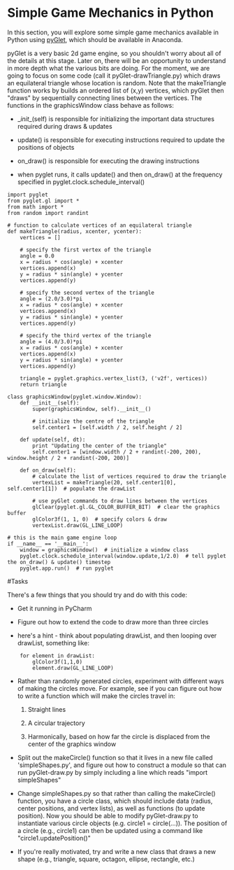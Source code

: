 # Simple Game Mechanics in Python

In this section, you will explore some simple game mechanics available in Python using [pyGlet](https://bitbucket.org/pyglet/pyglet/wiki/Home), which should be available in Anaconda.

pyGlet is a very basic 2d game engine, so you shouldn't worry about all of the details at this stage. Later on, there will be an opportunity to understand in more depth what the various bits are doing. For the moment, we are going to focus on some code (call it pyGlet-drawTriangle.py) which draws an equilateral triangle whose location is random. Note that the makeTriangle function works by builds an ordered list of (x,y) vertices, which pyGlet then "draws" by sequentially connecting lines between the vertices. The functions in the graphicsWindow class behave as follows:

* \__init__(self) is responsible for initializing the important data structures required during draws & updates

* update() is responsible for executing instructions required to update the positions of objects

* on_draw() is responsible for executing the drawing instructions
 
* when pyglet runs, it calls update() and then on_draw() at the frequency specified in pyglet.clock.schedule_interval()
 
```
import pyglet
from pyglet.gl import *
from math import *
from random import randint

# function to calculate vertices of an equilateral triangle
def makeTriangle(radius, xcenter, ycenter):
    vertices = []
    
    # specify the first vertex of the triangle
    angle = 0.0
    x = radius * cos(angle) + xcenter
    vertices.append(x)
    y = radius * sin(angle) + ycenter
    vertices.append(y)

    # specify the second vertex of the triangle
    angle = (2.0/3.0)*pi
    x = radius * cos(angle) + xcenter
    vertices.append(x)
    y = radius * sin(angle) + ycenter
    vertices.append(y)

    # specify the third vertex of the triangle
    angle = (4.0/3.0)*pi
    x = radius * cos(angle) + xcenter
    vertices.append(x)
    y = radius * sin(angle) + ycenter
    vertices.append(y)

    triangle = pyglet.graphics.vertex_list(3, ('v2f', vertices))
    return triangle

class graphicsWindow(pyglet.window.Window):
    def __init__(self):
        super(graphicsWindow, self).__init__()
        
        # initialize the centre of the triangle
        self.center1 = [self.width / 2, self.height / 2]

    def update(self, dt):
        print "Updating the center of the triangle"
        self.center1 = [window.width / 2 + randint(-200, 200), window.height / 2 + randint(-200, 200)]

    def on_draw(self):
        # calculate the list of vertices required to draw the triangle
        vertexList = makeTriangle(20, self.center1[0], self.center1[1])  # populate the drawList

        # use pyGlet commands to draw lines between the vertices
        glClear(pyglet.gl.GL_COLOR_BUFFER_BIT)  # clear the graphics buffer
        glColor3f(1, 1, 0)  # specify colors & draw
        vertexList.draw(GL_LINE_LOOP)

# this is the main game engine loop
if __name__ == '__main__':
    window = graphicsWindow()  # initialize a window class
    pyglet.clock.schedule_interval(window.update,1/2.0)  # tell pyglet the on_draw() & update() timestep
    pyglet.app.run()  # run pyglet
```


#Tasks

There's a few things that you should try and do with this code:

* Get it running in PyCharm

* Figure out how to extend the code to draw more than three circles
* 
    here's a hint - think about populating drawList, and then looping over drawList, something like:
```
    for element in drawList:
        glColor3f(1,1,0)
        element.draw(GL_LINE_LOOP)
```
* Rather than randomly generated circles, experiment with different ways of making the circles move. For example, see if you can figure out how to write a function which will make the circles travel in:

    1. Straight lines
    
    2. A circular trajectory
    
    3. Harmonically, based on how far the circle is displaced from the center of the graphics window
    
*  Split out the makeCircle() function so that it lives in a new file called 'simpleShapes.py', and figure out how to construct a module so that can run pyGlet-draw.py by simply including a line which reads "import simpleShapes" 

* Change simpleShapes.py so that rather than calling the makeCircle() function, you have a circle class, which should include data (radius, center positions, and vertex lists), as well as functions (to update position). Now you should be able to modify pyGlet-draw.py to instantiate various circle objects (e.g. circle1 = circle(...)). The position of a circle (e.g., circle1) can then be updated using a command like "circle1.updatePosition()"
 
* If you're really motivated, try and write a new class that draws a new shape (e.g., triangle, square, octagon, ellipse, rectangle, etc.)

